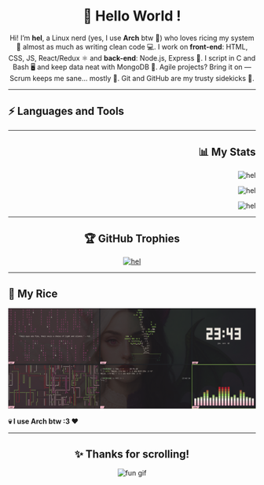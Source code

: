<h1 align="center">👋 Hello World !</h1>

<p align="center">
Hi! I’m <b>hel</b>, a Linux nerd (yes, I use <b>Arch</b> btw 🐧) who loves ricing my system 🎨 almost as much as writing clean code 💻.  
I work on <b>front-end</b>: HTML, CSS, JS, React/Redux ⚛️ and <b>back-end</b>: Node.js, Express 🚀.  
I script in C and Bash 🖥️ and keep data neat with MongoDB 🍃.  
Agile projects? Bring it on — Scrum keeps me sane… mostly 📅.  
Git and GitHub are my trusty sidekicks 🦾.
</p>

---

<h2 align="left">⚡ Languages and Tools</h2>

<p align="left">
  <!-- Place ici tes icônes, ça reste en bloc aligné à gauche -->
</p>

---

<h2 align="right">📊 My Stats</h2>

<p align="right">
  <img src="https://github-readme-stats.vercel.app/api?username=hel&show_icons=true&locale=en&theme=radical" alt="hel" />
</p>
<p align="right">
  <img src="https://github-readme-streak-stats.herokuapp.com/?user=hel&theme=radical" alt="hel" />
</p>
<p align="right">
  <img src="https://github-readme-stats.vercel.app/api/top-langs?username=hel&show_icons=true&locale=en&layout=compact&theme=radical" alt="hel" />
</p>

---

<h2 align="center">🏆 GitHub Trophies</h2>

<p align="center">
  <a href="https://github.com/ryo-ma/github-profile-trophy">
    <img src="https://github-profile-trophy.vercel.app/?username=hel&margin-w=10&margin-h=10&column=7&theme=onedark" alt="hel"/>
  </a>
</p>

---

<h2 align="left">🎨 My Rice</h2>

<p align="left">
  <img src="https://github.com/0xhel/0xhel/blob/main/assets/github.png" alt="Arch Linux rice" width="600"/>
</p>

<p align="left">
  <b>💀 I use Arch btw :3 ❤️</b>
</p>

---

<h2 align="center">✨ Thanks for scrolling!</h2>

<p align="center">
  <img src="https://media1.giphy.com/media/v1.Y2lkPTc5MGI3NjExYzB6M2ljaHhzNTkwajVwM25paTg5ZDF6Njl2MDRwZm5peTJ1azFoNyZlcD12MV9pbnRlcm5hbF9naWZfYnlfaWQmY3Q9Zw/XdUr7e0X1Kjeg/giphy.gif" alt="fun gif"/>
</p>
